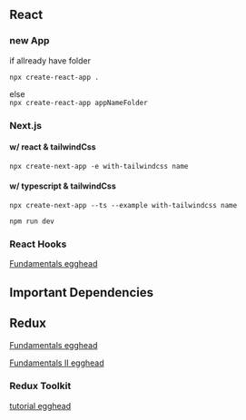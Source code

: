 ## React

### new App<br>

if allready have folder
```
npx create-react-app .
```
else <br>
```npx create-react-app appNameFolder``` <br>

### Next.js

#### w/ react & tailwindCss
```
npx create-next-app -e with-tailwindcss name
```
#### w/ typescript & tailwindCss
```
npx create-next-app --ts --example with-tailwindcss name
```

```
npm run dev
```
### React Hooks

[Fundamentals egghead](https://egghead.io/lessons/react-write-your-first-react-component-with-codesandbox-io)

## Important Dependencies

## Redux

[Fundamentals egghead](https://egghead.io/lessons/react-redux-the-single-immutable-state-tree)

[Fundamentals II egghead](https://egghead.io/courses/building-react-applications-with-idiomatic-redux)

### Redux Toolkit

[tutorial egghead](https://egghead.io/courses/modern-redux-with-redux-toolkit-rtk-and-typescript-64f243c8)
